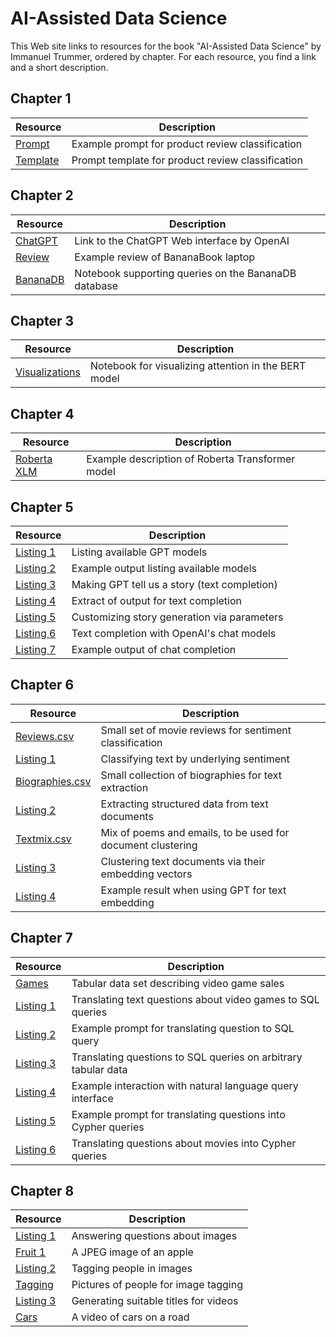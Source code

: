 # AI-Assisted Data Science

This Web site links to resources for the book "AI-Assisted Data Science" by Immanuel Trummer, ordered by chapter. For each resource, you find a link and a short description.

## Chapter 1

| Resource | Description |
| --- | --- |
| [Prompt](https://docs.google.com/document/d/1f3M2PV5mgy1kyg3J5C4QiiBqcsxxz4SBXYzHSJQ0NEw/edit?usp=sharing)|  Example prompt for product review classification |
| [Template](https://docs.google.com/document/d/1eDnrMe1G5UapYswZrIdRDxlEQTTKupVVyWUaQR7pOZM/edit?usp=sharing)| Prompt template for product review classification |

## Chapter 2

| Resource | Description |
| --- | --- |
| [ChatGPT](https://chat.openai.com/) | Link to the ChatGPT Web interface by OpenAI |
| [Review](https://docs.google.com/document/d/1LKVnR62O5iIzJNS0urvGDuc5GQ9zLkT-XRvrwhVNMpg/edit?usp=sharing)| Example review of BananaBook laptop|
| [BananaDB](https://colab.research.google.com/drive/10AT3uNRxQRDJU5giWWcktfS2BuoLGASE?usp=sharing) | Notebook supporting queries on the BananaDB database|

## Chapter 3

| Resource | Description |
| --- | --- |
| [Visualizations](https://github.com/jessevig/bertviz) | Notebook for visualizing attention in the BERT model|

## Chapter 4

| Resource | Description |
| --- | --- |
| [Roberta XLM](https://huggingface.co/xlm-roberta-base) | Example description of Roberta Transformer model |

## Chapter 5

| Resource | Description |
| --- | --- |
| [Listing 1](https://github.com/itrummer/DataScienceWithGPT/blob/main/src/chapter5/listing1.py) | Listing available GPT models|
| [Listing 2](https://github.com/itrummer/DataScienceWithGPT/blob/main/src/chapter5/listing2.py) | Example output listing available models |
| [Listing 3](https://github.com/itrummer/DataScienceWithGPT/blob/main/src/chapter5/listing3.py) | Making GPT tell us a story (text completion)|
| [Listing 4](https://github.com/itrummer/DataScienceWithGPT/blob/main/src/chapter5/listing4.py) | Extract of output for text completion|
| [Listing 5](https://github.com/itrummer/DataScienceWithGPT/blob/main/src/chapter5/listing5.py) | Customizing story generation via parameters|
| [Listing 6](https://github.com/itrummer/DataScienceWithGPT/blob/main/src/chapter5/listing6.py) | Text completion with OpenAI's chat models|
| [Listing 7](https://github.com/itrummer/DataScienceWithGPT/blob/main/src/chapter5/listing7.py) | Example output of chat completion|

## Chapter 6

| Resource | Description |
| --- | --- |
| [Reviews.csv](https://github.com/itrummer/DataScienceWithGPT/blob/main/data/reviews.csv) | Small set of movie reviews for sentiment classification |
| [Listing 1](https://github.com/itrummer/DataScienceWithGPT/blob/main/src/chapter6/listing1.py) | Classifying text by underlying sentiment |
| [Biographies.csv](https://github.com/itrummer/DataScienceWithGPT/blob/main/data/biographies.csv) | Small collection of biographies for text extraction |
| [Listing 2](https://github.com/itrummer/DataScienceWithGPT/blob/main/src/chapter6/listing2.py) | Extracting structured data from text documents |
| [Textmix.csv](https://github.com/itrummer/DataScienceWithGPT/blob/main/data/textmix.csv) | Mix of poems and emails, to be used for document clustering |
| [Listing 3](https://github.com/itrummer/DataScienceWithGPT/blob/main/src/chapter6/listing3.py) | Clustering text documents via their embedding vectors |
| [Listing 4](https://github.com/itrummer/DataScienceWithGPT/blob/main/src/chapter6/listing4.py) | Example result when using GPT for text embedding |

## Chapter 7

| Resource | Description |
| --- | --- |
| [Games](https://github.com/itrummer/DataScienceWithGPT/blob/main/data/videogames.csv) | Tabular data set describing video game sales|
| [Listing 1](https://github.com/itrummer/DataScienceWithGPT/blob/main/src/chapter7/listing1.py) | Translating text questions about video games to SQL queries|
| [Listing 2](https://github.com/itrummer/DataScienceWithGPT/blob/main/src/chapter7/listing2) | Example prompt for translating question to SQL query|
| [Listing 3](https://github.com/itrummer/DataScienceWithGPT/blob/main/src/chapter7/listing3.py) | Translating questions to SQL queries on arbitrary tabular data|
| [Listing 4](https://github.com/itrummer/DataScienceWithGPT/blob/main/src/chapter7/listing4) | Example interaction with natural language query interface|
| [Listing 5](https://github.com/itrummer/DataScienceWithGPT/blob/main/src/chapter7/listing5) | Example prompt for translating questions into Cypher queries|
| [Listing 6](https://github.com/itrummer/DataScienceWithGPT/blob/main/src/chapter7/listing6.py) | Translating questions about movies into Cypher queries|

## Chapter 8

| Resource | Description |
| --- | --- |
| [Listing 1](https://github.com/itrummer/DataScienceWithGPT/blob/main/src/chapter8/listing1.py) | Answering questions about images |
| [Fruit 1](https://github.com/itrummer/DataScienceWithGPT/blob/main/data/fruit1.jpg) | A JPEG image of an apple |
| [Listing 2](https://github.com/itrummer/DataScienceWithGPT/blob/main/src/chapter8/listing2.py) | Tagging people in images |
| [Tagging](https://github.com/itrummer/DataScienceWithGPT/blob/main/data/peoplepictures.zip) | Pictures of people for image tagging |
| [Listing 3](https://github.com/itrummer/DataScienceWithGPT/blob/main/src/chapter8/listing3.py) | Generating suitable titles for videos |
| [Cars](https://github.com/itrummer/DataScienceWithGPT/blob/main/data/cars.mp4) | A video of cars on a road |
